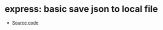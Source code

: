 # express: basic save json to local file

- [Source code](https://replit.com/@RolandJLevy/express-basic-save-json-to-local-file)